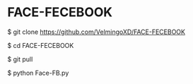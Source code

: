 # FACE-FECEBOOK

$ git clone https://github.com/VelmingoXD/FACE-FECEBOOK

$ cd FACE-FECEBOOK

$ git pull

$ python Face-FB.py
